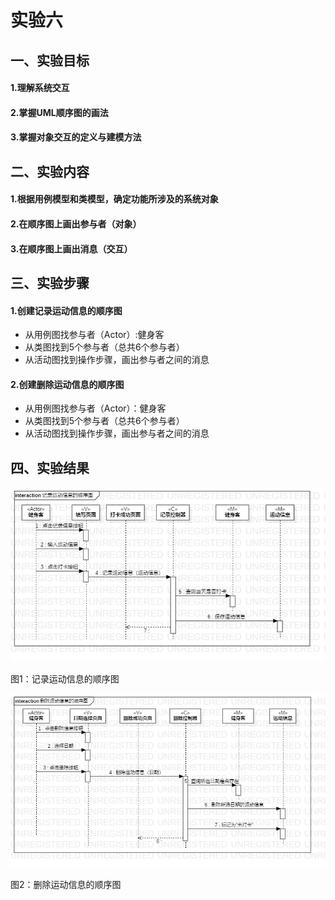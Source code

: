 # 实验六

## 一、实验目标

#### 1.理解系统交互
#### 2.掌握UML顺序图的画法
#### 3.掌握对象交互的定义与建模方法


## 二、实验内容

#### 1.根据用例模型和类模型，确定功能所涉及的系统对象
#### 2.在顺序图上画出参与者（对象）
#### 3.在顺序图上画出消息（交互）

## 三、实验步骤

#### 1.创建记录运动信息的顺序图
- 从用例图找参与者（Actor）:健身客
- 从类图找到5个参与者（总共6个参与者）
- 从活动图找到操作步骤，画出参与者之间的消息

#### 2.创建删除运动信息的顺序图
- 从用例图找参与者（Actor）：健身客
- 从类图找到5个参与者（总共6个参与者）
- 从活动图找到操作步骤，画出参与者之间的消息


## 四、实验结果

![记录运动信息的顺序图](./记录运动信息的顺序图.jpg)

图1：记录运动信息的顺序图


![删除运动信息的顺序图](./删除运动信息的顺序图.jpg)

图2：删除运动信息的顺序图
